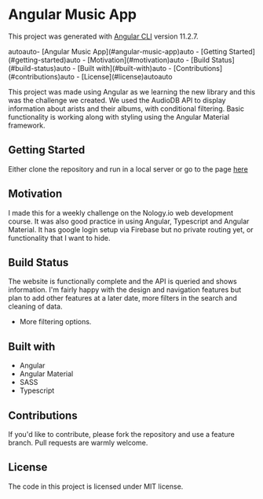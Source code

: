 # Angular Music App

This project was generated with [Angular CLI](https://github.com/angular/angular-cli) version 11.2.7.

<!-- TOC -->autoauto- [Angular Music App](#angular-music-app)auto  - [Getting Started](#getting-started)auto  - [Motivation](#motivation)auto  - [Build Status](#build-status)auto  - [Built with](#built-with)auto  - [Contributions](#contributions)auto  - [License](#license)autoauto<!-- /TOC -->

This project was made using Angular as we learning the new library and this was the challenge we created.
We used the AudioDB API to display information about arists and their albums, with conditional filtering. Basic functionality is working along with styling using the Angular Material framework.

## Getting Started

Either clone the repository and run in a local server or go to the page [here]()

## Motivation

I made this for a weekly challenge on the Nology.io web development course.
It was also good practice in using Angular, Typescript and Angular Material.
It has google login setup via Firebase but no private routing yet, or functionality that I want to hide.

## Build Status

The website is functionally complete and the API is queried and shows information.
I'm fairly happy with the design and navigation features but plan to add other features at a later date, more filters in the search and cleaning of data.

- More filtering options.

## Built with

- Angular
- Angular Material
- SASS
- Typescript

## Contributions

If you'd like to contribute, please fork the repository and use a feature branch. Pull requests are warmly welcome.

## License

The code in this project is licensed under MIT license.
